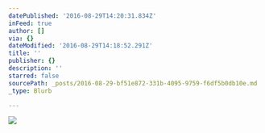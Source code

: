 ```yaml
---
datePublished: '2016-08-29T14:20:31.834Z'
inFeed: true
author: []
via: {}
dateModified: '2016-08-29T14:18:52.291Z'
title: ''
publisher: {}
description: ''
starred: false
sourcePath: _posts/2016-08-29-bf51e872-331b-4095-9759-f6df5b0db10e.md
_type: Blurb

---
```

![](https://the-grid-user-content.s3-us-west-2.amazonaws.com/288a184b-fb57-4441-8a78-e145711a22a5.jpg)
